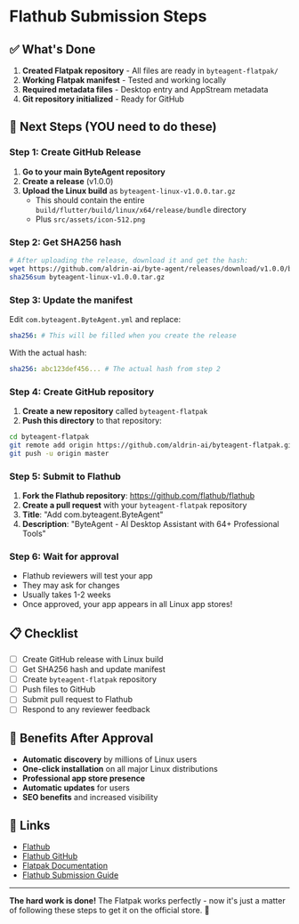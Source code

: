 # Flathub Submission Steps

## ✅ What's Done

1. **Created Flatpak repository** - All files are ready in `byteagent-flatpak/`
2. **Working Flatpak manifest** - Tested and working locally
3. **Required metadata files** - Desktop entry and AppStream metadata
4. **Git repository initialized** - Ready for GitHub

## 🚀 Next Steps (YOU need to do these)

### Step 1: Create GitHub Release

1. **Go to your main ByteAgent repository**
2. **Create a release** (v1.0.0)
3. **Upload the Linux build** as `byteagent-linux-v1.0.0.tar.gz`
   - This should contain the entire `build/flutter/build/linux/x64/release/bundle` directory
   - Plus `src/assets/icon-512.png`

### Step 2: Get SHA256 hash

```bash
# After uploading the release, download it and get the hash:
wget https://github.com/aldrin-ai/byte-agent/releases/download/v1.0.0/byteagent-linux-v1.0.0.tar.gz
sha256sum byteagent-linux-v1.0.0.tar.gz
```

### Step 3: Update the manifest

Edit `com.byteagent.ByteAgent.yml` and replace:
```yaml
sha256: # This will be filled when you create the release
```

With the actual hash:
```yaml
sha256: abc123def456... # The actual hash from step 2
```

### Step 4: Create GitHub repository

1. **Create a new repository** called `byteagent-flatpak`
2. **Push this directory** to that repository:

```bash
cd byteagent-flatpak
git remote add origin https://github.com/aldrin-ai/byteagent-flatpak.git
git push -u origin master
```

### Step 5: Submit to Flathub

1. **Fork the Flathub repository**: https://github.com/flathub/flathub
2. **Create a pull request** with your `byteagent-flatpak` repository
3. **Title**: "Add com.byteagent.ByteAgent"
4. **Description**: "ByteAgent - AI Desktop Assistant with 64+ Professional Tools"

### Step 6: Wait for approval

- Flathub reviewers will test your app
- They may ask for changes
- Usually takes 1-2 weeks
- Once approved, your app appears in all Linux app stores!

## 📋 Checklist

- [ ] Create GitHub release with Linux build
- [ ] Get SHA256 hash and update manifest
- [ ] Create `byteagent-flatpak` repository
- [ ] Push files to GitHub
- [ ] Submit pull request to Flathub
- [ ] Respond to any reviewer feedback

## 🎯 Benefits After Approval

- **Automatic discovery** by millions of Linux users
- **One-click installation** on all major Linux distributions
- **Professional app store presence**
- **Automatic updates** for users
- **SEO benefits** and increased visibility

## 🔗 Links

- [Flathub](https://flathub.org)
- [Flathub GitHub](https://github.com/flathub/flathub)
- [Flatpak Documentation](https://docs.flatpak.org)
- [Flathub Submission Guide](https://github.com/flathub/flathub/wiki/App-Submission)

---

**The hard work is done!** The Flatpak works perfectly - now it's just a matter of following these steps to get it on the official store. 🚀